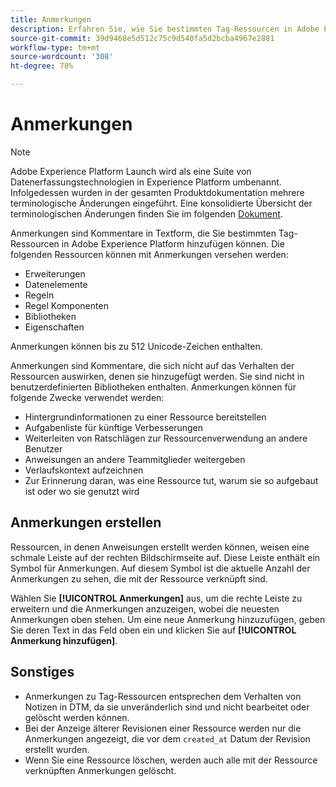 ```yaml
---
title: Anmerkungen
description: Erfahren Sie, wie Sie bestimmten Tag-Ressourcen in Adobe Experience Platform Textanmerkungen hinzufügen.
source-git-commit: 39d9468e5d512c75c9d540fa5d2bcba4967e2881
workflow-type: tm+mt
source-wordcount: '308'
ht-degree: 78%

---
```


# Anmerkungen

>[!NOTE]
>
>Adobe Experience Platform Launch wird als eine Suite von Datenerfassungstechnologien in Experience Platform umbenannt. Infolgedessen wurden in der gesamten Produktdokumentation mehrere terminologische Änderungen eingeführt. Eine konsolidierte Übersicht der terminologischen Änderungen finden Sie im folgenden [Dokument](../../term-updates.md).

Anmerkungen sind Kommentare in Textform, die Sie bestimmten Tag-Ressourcen in Adobe Experience Platform hinzufügen können. Die folgenden Ressourcen können mit Anmerkungen versehen werden:

* Erweiterungen
* Datenelemente
* Regeln
* Regel Komponenten
* Bibliotheken
* Eigenschaften

Anmerkungen können bis zu 512 Unicode-Zeichen enthalten.

Anmerkungen sind Kommentare, die sich nicht auf das Verhalten der Ressourcen auswirken, denen sie hinzugefügt werden. Sie sind nicht in benutzerdefinierten Bibliotheken enthalten. Anmerkungen können für folgende Zwecke verwendet werden:

* Hintergrundinformationen zu einer Ressource bereitstellen
* Aufgabenliste für künftige Verbesserungen
* Weiterleiten von Ratschlägen zur Ressourcenverwendung an andere Benutzer
* Anweisungen an andere Teammitglieder weitergeben
* Verlaufskontext aufzeichnen
* Zur Erinnerung daran, was eine Ressource tut, warum sie so aufgebaut ist oder wo sie genutzt wird

## Anmerkungen erstellen

Ressourcen, in denen Anweisungen erstellt werden können, weisen eine schmale Leiste auf der rechten Bildschirmseite auf. Diese Leiste enthält ein Symbol für Anmerkungen. Auf diesem Symbol ist die aktuelle Anzahl der Anmerkungen zu sehen, die mit der Ressource verknüpft sind.

Wählen Sie **[!UICONTROL Anmerkungen]** aus, um die rechte Leiste zu erweitern und die Anmerkungen anzuzeigen, wobei die neuesten Anmerkungen oben stehen. Um eine neue Anmerkung hinzuzufügen, geben Sie deren Text in das Feld oben ein und klicken Sie auf **[!UICONTROL Anmerkung hinzufügen]**.

## Sonstiges

* Anmerkungen zu Tag-Ressourcen entsprechen dem Verhalten von Notizen in DTM, da sie unveränderlich sind und nicht bearbeitet oder gelöscht werden können.
* Bei der Anzeige älterer Revisionen einer Ressource werden nur die Anmerkungen angezeigt, die vor dem `created_at` Datum der Revision erstellt wurden.
* Wenn Sie eine Ressource löschen, werden auch alle mit der Ressource verknüpften Anmerkungen gelöscht.

